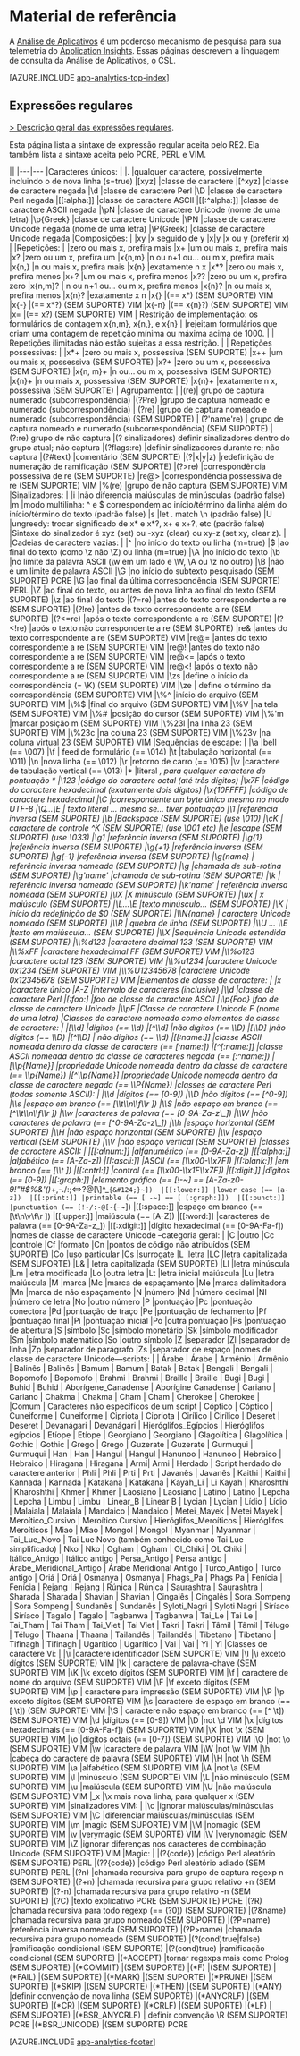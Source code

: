 <properties 
	pageTitle="Material de referência para a Análise de Aplicativos" 
	description="As expressões regulares na Análise de Aplicativos, a ferramenta de pesquisa avançada do Application Insights." 
	services="application-insights" 
    documentationCenter=""
	authors="alancameronwills" 
	manager="douge"/>

<tags 
	ms.service="application-insights" 
	ms.workload="tbd" 
	ms.tgt_pltfrm="ibiza" 
	ms.devlang="na" 
	ms.topic="article" 
	ms.date="03/01/2016" 
	ms.author="awills"/>

# Material de referência

A [Análise de Aplicativos](app-analytics.md) é um poderoso mecanismo de pesquisa para sua telemetria do [Application Insights](app-insights-overview.md). Essas páginas descrevem a linguagem de consulta da Análise de Aplicativos, o CSL.



[AZURE.INCLUDE [app-analytics-top-index](../../includes/app-analytics-top-index.md)]

## Expressões regulares



[> Descrição geral das expressões regulares](https://github.com/google/re2/wiki/Syntax).

Esta página lista a sintaxe de expressão regular aceita pelo RE2. 
Ela também lista a sintaxe aceita pelo PCRE, PERL e VIM.

||
|---|---
|Caracteres únicos: | 
|. |qualquer caractere, possivelmente incluindo o de nova linha (s=true) 
|[xyz] |classe de caractere 
|[^xyz] |classe de caractere negada 
|\\d |classe de caractere Perl 
|\\D |classe de caractere Perl negada 
|[[:alpha:]] |classe de caractere ASCII 
|[[:^alpha:]] |classe de caractere ASCII negada 
|\\pN |classe de caractere Unicode (nome de uma letra) 
|\\p{Greek} |classe de caractere Unicode 
|\\PN |classe de caractere Unicode negada (nome de uma letra) 
|\\P{Greek} |classe de caractere Unicode negada 
|Composições: | 
|xy |x seguido de y 
|x&#124;y |x ou y (preferir x) 
| 
|Repetições: | 
|zero ou mais x, prefira mais 
|x+ |um ou mais x, prefira mais 
|x? |zero ou um x, prefira um 
|x{n,m} |n ou n+1 ou... ou m x, prefira mais 
|x{n,} |n ou mais x, prefira mais 
|x{n} |exatamente n x 
|x*? |zero ou mais x, prefira menos 
|x+? |um ou mais x, prefira menos 
|x?? |zero ou um x, prefira zero 
|x{n,m}? | n ou n+1 ou... ou m x, prefira menos 
|x{n}? |n ou mais x, prefira menos 
|x{n}? |exatamente x n 
|x{} |(== x*) (SEM SUPORTE) VIM 
|x{-} |(== x*?) (SEM SUPORTE) VIM 
|x{-n} |(== x{n}?) (SEM SUPORTE) VIM 
|x= |(== x?) (SEM SUPORTE) VIM 
| Restrição de implementação: os formulários de contagem x{n,m}, x{n,}, e x{n} | 
|rejeitam formulários que criam uma contagem de repetição mínima ou máxima acima de 1000. | 
| Repetições ilimitadas não estão sujeitas a essa restrição. | 
| Repetições possessivas: | 
|x*+ |zero ou mais x, possessiva (SEM SUPORTE) 
|x++ |um ou mais x, possessiva (SEM SUPORTE) 
|x?+ |zero ou um x, possessiva (SEM SUPORTE) 
|x{n, m}+ |n ou... ou m x, possessiva (SEM SUPORTE) 
|x{n}+ |n ou mais x, possessiva (SEM SUPORTE) 
|x{n}+ |exatamente n x, possessiva (SEM SUPORTE) 
| Agrupamento: | 
|(re)| grupo de captura numerado (subcorrespondência) 
|(?P<name>re) |grupo de captura nomeado e numerado (subcorrespondência) 
| (?<name>re) |grupo de captura nomeado e numerado (subcorrespondência) (SEM SUPORTE) 
| (?'name're) | grupo de captura nomeado e numerado (subcorrespondência) (SEM SUPORTE) 
| (?:re) grupo de não captura |(? sinalizadores) definir sinalizadores dentro do grupo atual; não captura 
|(?flags:re) |definir sinalizadores durante re; não captura 
|(?#text) |comentário (SEM SUPORTE) 
|(?&#124;x&#124;y&#124;z) |redefinição de numeração de ramificação (SEM SUPORTE) 
|(?>re) |correspondência possessiva de re (SEM SUPORTE) 
|re@> |correspondência possessiva de re (SEM SUPORTE) VIM 
|%(re) |grupo de não captura (SEM SUPORTE) VIM 
|Sinalizadores: | 
|i |não diferencia maiúsculas de minúsculas (padrão false) 
|m |modo multilinha: ^ e $ correspondem ao início/término da linha além do início/término do texto (padrão false) 
|s |let . match \\n (padrão false) 
|U |ungreedy: trocar significado de x* e x*?, x+ e x+?, etc (padrão false) 
|Sintaxe do sinalizador é xyz (set) ou -xyz (clear) ou xy-z (set xy, clear z). | 
|Cadeias de caractere vazias: | 
|^ |no início do texto ou linha (m=true) 
|$ |ao final do texto (como \\z não \\Z) ou linha (m=true) 
|\\A |no início do texto 
|\\b |no limite da palavra ASCII (\\w em um lado e \\W, \\A ou \\z no outro)
|\\B |não é um limite de palavra ASCII 
|\\G |no início do subtexto pesquisado (SEM SUPORTE) PCRE 
|\\G |ao final da última correspondência (SEM SUPORTE) PERL 
|\\Z |ao final do texto, ou antes de nova linha ao final do texto (SEM SUPORTE) 
|\\z |ao final do texto 
|(?=re) |antes do texto correspondente a re (SEM SUPORTE) 
|(?!re) |antes do texto correspondente a re (SEM SUPORTE) 
|(?<=re) |após o texto correspondente a re (SEM SUPORTE) 
|(?<!re) |após o texto não correspondente a re (SEM SUPORTE) 
|re& |antes do texto correspondente a re (SEM SUPORTE) VIM 
|re@= |antes do texto correspondente a re (SEM SUPORTE) VIM 
|re@! |antes do texto não correspondente a re (SEM SUPORTE) VIM 
|re@<= |após o texto correspondente a re (SEM SUPORTE) VIM 
|re@<! |após o texto não correspondente a re (SEM SUPORTE) VIM
|\\zs |define o início da correspondência (= \\K) (SEM SUPORTE) VIM 
|\\ze | define o término da correspondência (SEM SUPORTE) VIM 
|\\%^ |início do arquivo (SEM SUPORTE) VIM 
|\\%$ |final do arquivo (SEM SUPORTE) VIM 
|\\%V |na tela (SEM SUPORTE) VIM 
|\\%# |posição do cursor (SEM SUPORTE) VIM 
|\\%'m |marcar posição m (SEM SUPORTE) VIM 
|\\%23l |na linha 23 (SEM SUPORTE) VIM 
|\\%23c |na coluna 23 (SEM SUPORTE) VIM 
|\\%23v |na coluna virtual 23 (SEM SUPORTE) VIM 
|Sequências de escape: | 
|\\a |bell (== \\007) 
|\\f | feed de formulário (== \\014) 
|\\t |tabulação horizontal (== \\011) 
|\\n |nova linha (== \\012) 
|\\r |retorno de carro (== \\015) 
|\\v |caractere de tabulação vertical (== \\013) 
|* |literal *, para qualquer caractere de pontuação * 
|\\123 |código do caractere octal (até três dígitos) 
|\\x7F |código do caractere hexadecimal (exatamente dois dígitos) 
|\\x{10FFFF} |código de caractere hexadecimal 
|\\C |correspondente um byte único mesmo no modo UTF-8 
|\\Q...\\E | texto literal ... mesmo se... tiver pontuação 
|\\1 |referência inversa (SEM SUPORTE) 
|\\b |Backspace (SEM SUPORTE) (use \\010) 
|\\cK | caractere de controle ^K (SEM SUPORTE) (use \\001 etc) 
|\\e |escape (SEM SUPORTE) (use \\033) 
|\\g1 |referência inversa (SEM SUPORTE) 
|\\g{1} |referência inversa (SEM SUPORTE) 
|\\g{+1} |referência inversa (SEM SUPORTE) 
|\\g{-1} |referência inversa (SEM SUPORTE) 
|\\g{name} | referência inversa nomeada (SEM SUPORTE) 
|\\g<name> |chamada de sub-rotina (SEM SUPORTE) 
|\\g'name' |chamada de sub-rotina (SEM SUPORTE) 
|\\k<name> | referência inversa nomeada (SEM SUPORTE) 
|\\k'name' | referência inversa nomeada (SEM SUPORTE) 
|\\lX |X minúsculo (SEM SUPORTE) 
|\\ux | x maiúsculo (SEM SUPORTE) 
|\\L...\\E |texto minúsculo... (SEM SUPORTE) 
|\\K | início da redefinição de $0 (SEM SUPORTE) 
|\\N{name} | caractere Unicode nomeado (SEM SUPORTE) 
|\\R | quebra de linha (SEM SUPORTE) 
|\\U … \\E |texto em maiúscula... (SEM SUPORTE) 
|\\X |Sequência Unicode estendida (SEM SUPORTE) 
|\\%d123 |caractere decimal 123 (SEM SUPORTE) VIM 
|\\%xFF |caractere hexadecimal FF (SEM SUPORTE) VIM 
|\\%o123 |caractere octal 123 (SEM SUPORTE) VIM 
|\\%u1234 |caractere Unicode 0x1234 (SEM SUPORTE) VIM 
|\\%U12345678 |caractere Unicode 0x12345678 (SEM SUPORTE) VIM 
|Elementos de classe de caractere: | 
|x |caractere único 
|A-Z |intervalo de caracteres (inclusive) 
|\\d |classe de caractere Perl 
|[:foo:] |foo de classe de caractere ASCII 
|\\p{Foo} |foo de classe de caractere Unicode 
|\\pF |Classe de caractere Unicode F (nome de uma letra) 
|Classes de caractere nomeado como elementos de classe de caractere: | 
|[\\d] |dígitos (== \\d) 
|[^\\d] |não dígitos (== \\D) 
|[\\D] |não dígitos (== \\D) 
|[^\\D] | não dígitos (== \\d) 
|[[:name:]] |classe ASCII nomeada dentro da classe de caractere (== [:name:]) 
|[^[:name:]] |classe ASCII nomeada dentro da classe de caracteres negada (== [:^name:]) 
|[\\p{Name}] |propriedade Unicode nomeada dentro da classe de caractere (== \\p{Name}) 
|[^\\p{Name}] |propriedade Unicode nomeada dentro da classe de caractere negada (== \\P{Name}) 
|classes de caractere Perl (todas somente ASCII): | 
|\\d |dígitos (== [0-9]) 
|\\D |não dígitos (== [^0-9]) 
|\\s |espaço em branco (== [\\t\\n\\f\\r ]) 
|\\S |não espaço em branco (== [^\\t\\n\\f\\r ]) 
|\\w |caracteres de palavra (== [0-9A-Za-z\_]) 
|\\W |não caracteres de palavra (== [^0-9A-Za-z\_]) 
|\\h |espaço horizontal (SEM SUPORTE) 
|\\H |não espaço horizontal (SEM SUPORTE) 
|\\v |espaço vertical (SEM SUPORTE) 
|\\V |não espaço vertical (SEM SUPORTE) 
|classes de caractere ASCII: | 
|[[:alnum:]] |alfanumérico (== [0-9A-Za-z]) 
|[[:alpha:]] |alfabético (== [A-Za-z]) 
|[[:ascii:]] |ASCII (== [\\x00-\\x7F]) 
|[[:blank:]] |em branco (== [\\t ]) 
|[[:cntrl:]] |control (== [\\x00-\\x1F\\x7F]) 
|[[:digit:]] |dígitos (== [0-9]) 
|[[:graph:]] |elemento gráfico (== [!-~] == [A-Za-z0-9!"#$%&'()*+,-./:;<=>?@[\\]^\_`{&#124;}~]) 
|[[:lower:]] |lower case (== [a-z]) 
|[[:print:]] |printable (== [ -~] == [ [:graph:]]) 
|[[:punct:]] |punctuation (== [!-/:-@[-`{-~]) 
|[[:space:]] |espaço em branco (== [\\t\\n\\v\\f\\r ]) 
|[[:upper:]] |maiúscula (== [A-Z]) 
|[[:word:]] |caracteres de palavra (== [0-9A-Za-z\_]) 
|[[:xdigit:]] |dígito hexadecimal (== [0-9A-Fa-f]) 
|nomes de classe de caractere Unicode –categoria geral: | 
|C |outro 
|Cc |controle 
|Cf |formato 
|Cn |pontos de código não atribuídos (SEM SUPORTE) 
|Co |uso particular 
|Cs |surrogate 
|L |letra 
|LC |letra capitalizada (SEM SUPORTE) 
|L& | letra capitalizada (SEM SUPORTE) 
|Ll |letra minúscula 
|Lm |letra modificada 
|Lo |outra letra 
|Lt |letra inicial maiúscula 
|Lu |letra maiúscula 
|M |marca 
|Mc |marca de espaçamento 
|Me |marca delimitadora 
|Mn |marca de não espaçamento 
|N |número 
|Nd |número decimal 
|Nl |número de letra 
|No |outro número 
|P |pontuação 
|Pc |pontuação conectora 
|Pd |pontuação de traço 
|Pe |pontuação de fechamento 
|Pf |pontuação final 
|Pi |pontuação inicial 
|Po |outra pontuação 
|Ps |pontuação de abertura 
|S |símbolo 
|Sc |símbolo monetário 
|Sk |símbolo modificador 
|Sm |símbolo matemático 
|So |outro símbolo 
|Z |separador 
|Zl |separador de linha 
|Zp |separador de parágrafo 
|Zs |separador de espaço 
|nomes de classe de caractere Unicode—scripts: | 
| Árabe | Árabe 
| Armênio | Armênio 
| Balinês | Balinês 
| Bamum | Bamum 
| Batak | Batak 
| Bengali | Bengali 
| Bopomofo | Bopomofo 
| Brahmi | Brahmi 
| Braille | Braille 
| Bugi | Bugi 
| Buhid | Buhid 
| Aborígene\_Canadense | Aborígine Canadense 
| Cariano | Cariano 
| Chakma | Chakma 
| Cham | Cham 
| Cherokee | Cherokee | 
|Comum | Caracteres não específicos de um script 
| Cóptico | Cóptico 
| Cuneiforme | Cuneiforme 
| Cipriota | Cipriota 
| Cirílico | Cirílico 
| Deseret | Deseret 
| Devanágari | Devanágari 
| Hieróglifos\_Egípcios | Hieróglifos egípcios 
| Etíope | Etíope 
| Georgiano | Georgiano 
| Glagolítica | Glagolítica 
| Gothic | Gothic 
| Grego | Grego 
| Guzerate | Guzerate 
| Gurmuqui | Gurmuqui 
| Han | Han 
| Hangul | Hangul 
| Hanunoo | Hanunoo 
| Hebraico | Hebraico 
| Hiragana | Hiragana 
| Armi| Armi 
| Herdado | Script herdado do caractere anterior 
| Phli | Phli 
| Prti | Prti 
| Javanês | Javanês 
| Kaithi | Kaithi 
| Kannada | Kannada 
| Katakana | Katakana 
| Kayah\_Li | Li Kayah 
| Kharoshthi | Kharoshthi 
| Khmer | Khmer 
| Laosiano | Laosiano 
| Latino | Latino 
| Lepcha | Lepcha 
| Limbu | Limbu 
| Linear\_B | Linear B 
| Lycian | Lycian 
| Lídio | Lídio 
| Malaiala | Malaiala 
| Mandaico | Mandaico 
| Metei\_Mayek | Metei Mayek 
| Meroítico\_Cursivo | Meroítico Cursivo 
| Hieróglifos\_Meroíticos | Hieróglifos Meroíticos 
| Miao | Miao 
| Mongol | Mongol 
| Myanmar | Myanmar 
| Tai\_Lue\_Novo | Tai Lue Novo (também conhecido como Tai Lue simplificado) 
| Nko | Nko 
| Ogham | Ogham 
| Ol\_Chiki | OL Chiki 
| Itálico\_Antigo | Itálico antigo 
| Persa\_Antigo | Persa antigo 
| Árabe\_Meridional\_Antigo | Árabe Meridional Antigo 
| Turco\_Antigo | Turco antigo 
| Oriá | Oriá 
| Osmanya | Osmanya 
| Phags\_Pa | Phags Pa 
| Fenícia | Fenícia 
| Rejang | Rejang 
| Rúnica | Rúnica 
| Saurashtra | Saurashtra 
| Sharada | Sharada 
| Shavian | Shavian 
| Cingalês | Cingalês 
| Sora\_Sompeng | Sora Sompeng 
| Sundanês | Sundanês 
| Syloti\_Nagri | Syloti Nagri 
| Siríaco | Siríaco 
| Tagalo | Tagalo 
| Tagbanwa | Tagbanwa 
| Tai\_Le | Tai Le 
| Tai\_Tham | Tai Tham 
| Tai\_Viet | Tai Viet 
| Takri | Takri 
| Tâmil | Tâmil 
| Télugo | Télugo 
| Thaana | Thaana 
| Tailandês | Tailandês 
| Tibetano | Tibetano 
| Tifinagh | Tifinagh 
| Ugarítico | Ugarítico 
| Vai | Vai 
| Yi | Yi 
|Classes de caractere Vi: | 
|\\i |caractere identificador (SEM SUPORTE) VIM 
|\\I |\\i exceto dígitos (SEM SUPORTE) VIM 
|\\k | caractere de palavra-chave (SEM SUPORTE) VIM 
|\\K |\\k exceto dígitos (SEM SUPORTE) VIM 
|\\f | caractere de nome do arquivo (SEM SUPORTE) VIM 
|\\F |\\f exceto dígitos (SEM SUPORTE) VIM 
|\\p | caractere para impressão (SEM SUPORTE) VIM 
|\\P |\\p exceto dígitos (SEM SUPORTE) VIM 
|\\s |caractere de espaço em branco (== [ \\t]) (SEM SUPORTE) VIM 
|\\S | caractere não espaço em branco (== [^ \\t]) (SEM SUPORTE) VIM 
|\\d |dígitos (== [0-9]) VIM 
|\\D |not \\d VIM 
|\\x |dígitos hexadecimais (== [0-9A-Fa-f]) (SEM SUPORTE) VIM 
|\\X |not \\x (SEM SUPORTE) VIM 
|\\o |dígitos octais (== [0-7]) (SEM SUPORTE) VIM
|\\O |not \\o (SEM SUPORTE) VIM 
|\\w |caractere de palavra VIM 
|\\W |not \\w VIM 
|\\h |cabeça do caractere de palavra (SEM SUPORTE) VIM 
|\\H |not \\h (SEM SUPORTE) VIM 
|\\a |alfabético (SEM SUPORTE) VIM 
|\\A |not \\a (SEM SUPORTE) VIM 
|\\l |minúsculo (SEM SUPORTE) VIM 
|\\L |não minúsculo (SEM SUPORTE) VIM 
|\\u |maiúscula (SEM SUPORTE) VIM 
|\\U |não maiúscula (SEM SUPORTE) VIM 
|\_x |\\x mais nova linha, para qualquer x (SEM SUPORTE) VIM 
|sinalizadores VIM: | 
|\\c |ignorar maiúsculas/minúsculas (SEM SUPORTE) VIM 
|\\C |diferenciar maiúsculas/minúsculas (SEM SUPORTE) VIM 
|\\m |magic (SEM SUPORTE) VIM 
|\\M |nomagic (SEM SUPORTE) VIM 
|\\v |verymagic (SEM SUPORTE) VIM 
|\\V |verynomagic (SEM SUPORTE) VIM 
|\\Z |ignorar diferenças nos caracteres de combinação Unicode (SEM SUPORTE) VIM 
|Magic: | 
|(?{code}) |código Perl aleatório (SEM SUPORTE) PERL 
|(??{code}) |código Perl aleatório adiado (SEM SUPORTE) PERL 
|(?n) |chamada recursiva para grupo de captura regexp n (SEM SUPORTE) 
|(?+n) |chamada recursiva para grupo relativo +n (SEM SUPORTE) 
|(?-n) |chamada recursiva para grupo relativo -n (SEM SUPORTE) 
|(?C) |texto explicativo PCRE (SEM SUPORTE) PCRE 
|(?R) |chamada recursiva para todo regexp (== (?0)) (SEM SUPORTE) 
|(?&name) |chamada recursiva para grupo nomeado (SEM SUPORTE) 
|(?P=name) |referência inversa nomeada (SEM SUPORTE) 
|(?P>name) |chamada recursiva para grupo nomeado (SEM SUPORTE) 
|(?(cond)true&#124;false) |ramificação condicional (SEM SUPORTE) 
|(?(cond)true) |ramificação condicional (SEM SUPORTE) 
|(*ACCEPT) |tornar regexps mais como Prolog (SEM SUPORTE) 
|(*COMMIT) |(SEM SUPORTE) 
|(*F) |(SEM SUPORTE) 
|(*FAIL) |(SEM SUPORTE) 
|(*MARK) |(SEM SUPORTE) 
|(*PRUNE) |(SEM SUPORTE) 
|(*SKIP) |(SEM SUPORTE)
|(*THEN) |(SEM SUPORTE) 
|(*ANY) |definir convenção de nova linha (SEM SUPORTE) 
|(*ANYCRLF) |(SEM SUPORTE) 
|(*CR) |(SEM SUPORTE) 
|(*CRLF) |(SEM SUPORTE) 
|(*LF) |(SEM SUPORTE) 
|(*BSR\_ANYCRLF) | definir convenção \\R (SEM SUPORTE) PCRE 
|(*BSR\_UNICODE) |(SEM SUPORTE) PCRE




[AZURE.INCLUDE [app-analytics-footer](../../includes/app-analytics-footer.md)]

<!---HONumber=AcomDC_0309_2016-->